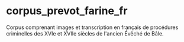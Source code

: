 # corpus_prevot_farine_fr
Corpus comprenant images et transcription en français de procédures criminelles des XVIe et XVIIe siècles de l'ancien Évêché de Bâle.

